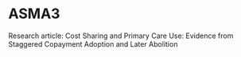 # ASMA3
Research article: Cost Sharing and Primary Care Use: Evidence from Staggered Copayment Adoption and Later Abolition
